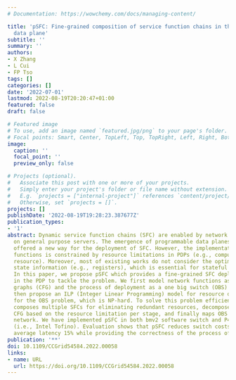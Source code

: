 ```yaml
---
# Documentation: https://wowchemy.com/docs/managing-content/

title: 'pSFC: Fine-grained composition of service function chains in the programmable
  data plane'
subtitle: ''
summary: ''
authors:
- X Zhang
- L Cui
- FP Tso
tags: []
categories: []
date: '2022-07-01'
lastmod: 2022-08-19T20:20:47+01:00
featured: false
draft: false

# Featured image
# To use, add an image named `featured.jpg/png` to your page's folder.
# Focal points: Smart, Center, TopLeft, Top, TopRight, Left, Right, BottomLeft, Bottom, BottomRight.
image:
  caption: ''
  focal_point: ''
  preview_only: false

# Projects (optional).
#   Associate this post with one or more of your projects.
#   Simply enter your project's folder or file name without extension.
#   E.g. `projects = ["internal-project"]` references `content/project/deep-learning/index.md`.
#   Otherwise, set `projects = []`.
projects: []
publishDate: '2022-08-19T19:28:23.387677Z'
publication_types:
- '1'
abstract: Dynamic service function chains (SFC) are enabled by network function virtualization
  on general purpose servers. The emergence of programmable data planes (PDP) has
  offered a new way for the deployment of SFC. However, the implementation of network
  functions is constrained by resource limitations in PDPs (e.g., compute and memory
  resource). Moreover, most of existing works do not consider the optimization of
  state information (e.g., registers), which is essential for stateful network functions.
  In this paper, we propose pSFC which provides a fine-grained SFC deployment scheme
  in the PDP to tackle the problem. We first model network functions as control flow
  graphs (CFG) and the process of deployment as a one big switch (OBS) problem, and
  then propose an ILP (Integer Linear Programming) model for resource optimization
  for the OBS problem, which is NP-hard. To solve this problem efficiently, pSFC first
  composes multiple SFCs for eliminating redundant resources, decomposes the compound
  CFG based on the resource limitation per stage, and finally maps OBS into the substrate
  network. We have implemented pSFC in both bmv2 software switch and P4 hardware switch
  (i.e., Intel Tofino). Evaluation shows that pSFC reduces switch costs 45.7% and
  average latency 15% while providing the correctness of the process of SFC.
publication: '**'
doi: 10.1109/CCGrid54584.2022.00058
links:
- name: URL
  url: https://doi.org/10.1109/CCGrid54584.2022.00058
---
```

